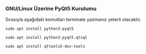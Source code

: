 ### GNU/Linux Üzerine PyQt5 Kurulumu

Sırasıyla aşağıdaki komutları terminale yazmanız yeterli olacaktır.

```
sudo apt install python3-pyqt5

sudo apt install python3-pyqt5.qtsql

sudo apt install qttools5-dev-tools
```
